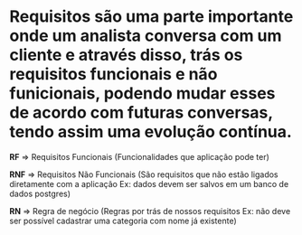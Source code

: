 # Requisitos são uma parte importante onde um analista conversa com um cliente e através disso, trás os requisitos funcionais e não funicionais, podendo mudar esses de acordo com futuras conversas, tendo assim uma evolução contínua.

**RF** => Requisitos Funcionais (Funcionalidades que aplicação pode ter)

**RNF** => Requisitos Não Funcionais (São requisitos que não estão ligados diretamente com a aplicação Ex: dados devem ser salvos em um banco de dados postgres)

**RN** => Regra de negócio (Regras por trás de nossos requisitos Ex: não deve ser possível cadastrar uma categoria com nome já existente)